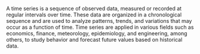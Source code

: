 A time series is a sequence of observed data, measured or recorded at regular intervals over time. 
These data are organized in a chronological sequence and are used to analyze patterns, trends, and variations that may occur as a function of time. 
Time series are applied in various fields such as economics, finance, meteorology, epidemiology, and engineering, among others, to study behavior and forecast future values based on historical data.

